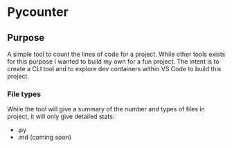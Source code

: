 # Pycounter

## Purpose
A simple tool to count the lines of code for a project. While other tools exists for this purpose I wanted to build my own for a fun project. The intent is to create a CLI tool and to explore dev containers within VS Code to build this project.

### File types
While the tool will give a summary of the number and types of files in project, it will only give detailed stats:

- .py
- .md (coming soon)